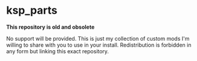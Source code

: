 # ksp_parts
**This repository is old and obsolete**

No support will be provided.
This is just my collection of custom mods I'm willing to share with you to use in your install.
Redistribution is forbidden in any form but linking this exact repository.
